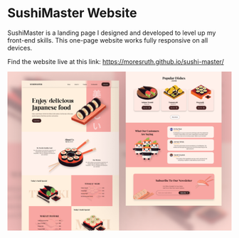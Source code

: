 # SushiMaster Website

SushiMaster is a landing page I designed and developed to level up my front-end skills. This one-page website works fully responsive on all devices.

Find the website live at this link: https://moresruth.github.io/sushi-master/

![design overview](./src/assets/overview.png)
